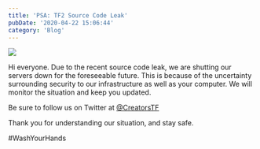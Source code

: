 ```yaml
---
title: 'PSA: TF2 Source Code Leak'
pubDate: '2020-04-22 15:06:44'
category: 'Blog'
---
```


<img role="presentation" src='/images/blogposts/34/blogpostimage.jpg'/>

<p>Hi everyone. Due to the recent source code leak, we are shutting our servers down for the foreseeable future. This is because of the uncertainty surrounding security to our infrastructure as well as your computer. We will monitor the situation and keep you updated.</p>

<p>Be sure to follow us on Twitter at <a href="https://twitter.com/CreatorsTF" target="_blank">@CreatorsTF</a></p>

<p>Thank you for understanding our situation, and stay safe.</p>
#WashYourHands
